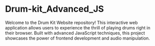 # Drum-kit_Advanced_JS
Welcome to the Drum Kit Website repository! This interactive web application allows users to experience the thrill of playing drums right in their browser. Built with advanced JavaScript techniques, this project showcases the power of frontend development and audio manipulation.
